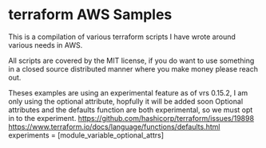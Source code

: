 # terraform AWS Samples

This is a compilation of various terraform scripts I have wrote around various needs in AWS.

All scripts are covered by the MIT license, if you do want to use something in a closed source distributed manner where you make money please reach out.


Theses examples are using an experimental feature as of vrs 0.15.2, I am only using the optional attribute, hopfully it will be added soon
Optional attributes and the defaults function are
both experimental, so we must opt in to the experiment.
https://github.com/hashicorp/terraform/issues/19898
https://www.terraform.io/docs/language/functions/defaults.html
experiments = [module_variable_optional_attrs]